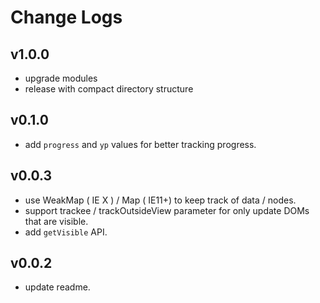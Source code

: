 # Change Logs

## v1.0.0

 - upgrade modules
 - release with compact directory structure

 
## v0.1.0

 - add `progress` and `yp` values for better tracking progress.


## v0.0.3

 - use WeakMap ( IE X ) / Map ( IE11+) to keep track of data / nodes.
 - support trackee / trackOutsideView parameter for only update DOMs that are visible.
 - add `getVisible` API.

## v0.0.2

 - update readme.
